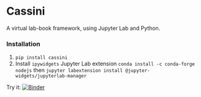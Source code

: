 # Cassini

A virtual lab-book framework, using Jupyter Lab and Python. 

### Installation

1. `pip install cassini`
2. Install ``ipywidgets`` Jupyter Lab extension ``conda install -c conda-forge nodejs`` then
``jupyter labextension install @jupyter-widgets/jupyterlab-manager``

Try it: [![Binder](https://mybinder.org/badge_logo.svg)](https://mybinder.org/v2/gh/0Hughman0/Cassini/master?filepath=lab%2Ftree%2Fexamples%2Fdefault%2F)
